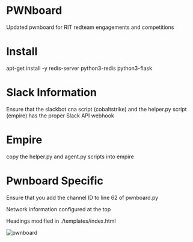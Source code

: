 # PWNboard
Updated pwnboard for RIT redteam engagements and competitions

# Install
apt-get install -y redis-server python3-redis python3-flask

# Slack Information

Ensure that the slackbot cna script (cobaltstrike) and the helper.py script (empire) has the proper Slack API webhook 

# Empire

copy the helper.py and agent.py scripts into empire

# Pwnboard Specific

Ensure that you add the channel ID to line 62 of pwnboard.py

Network information configured at the top

Headings modified in ./templates/index.html

![pwnboard](https://raw.githubusercontent.com/micahjmartin/pwnboard/master/img/PWNboard.png)
